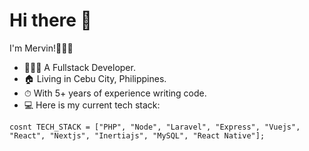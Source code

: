# Hi there 👋

I'm Mervin!👨🏻‍💼

* 👨🏼‍💻 A Fullstack Developer.
* 🏠 Living in Cebu City, Philippines.
* ⏱ With 5+ years of experience writing code.
* 💻 Here is my current tech stack: 

``` 
cosnt TECH_STACK = ["PHP", "Node", "Laravel", "Express", "Vuejs", "React", "Nextjs", "Inertiajs", "MySQL", "React Native"]; 
```

